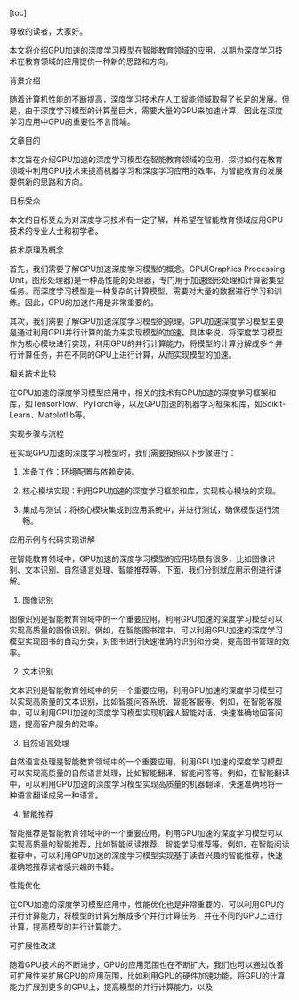 
[toc]                    
                
                
尊敬的读者，大家好。

本文将介绍GPU加速的深度学习模型在智能教育领域的应用，以期为深度学习技术在教育领域的应用提供一种新的思路和方向。

背景介绍

随着计算机性能的不断提高，深度学习技术在人工智能领域取得了长足的发展。但是，由于深度学习模型的计算量巨大，需要大量的GPU来加速计算，因此在深度学习应用中GPU的重要性不言而喻。

文章目的

本文旨在介绍GPU加速的深度学习模型在智能教育领域的应用，探讨如何在教育领域中利用GPU技术来提高机器学习和深度学习应用的效率，为智能教育的发展提供新的思路和方向。

目标受众

本文的目标受众为对深度学习技术有一定了解，并希望在智能教育领域应用GPU技术的专业人士和初学者。

技术原理及概念

首先，我们需要了解GPU加速深度学习模型的概念。GPU(Graphics Processing Unit，图形处理器)是一种高性能的处理器，专门用于加速图形处理和计算密集型任务。而深度学习模型是一种复杂的计算模型，需要对大量的数据进行学习和训练。因此，GPU的加速作用是非常重要的。

其次，我们需要了解GPU加速深度学习模型的原理。GPU加速深度学习模型主要是通过利用GPU并行计算的能力来实现模型的加速。具体来说，将深度学习模型作为核心模块进行实现，利用GPU的并行计算能力，将模型的计算分解成多个并行计算任务，并在不同的GPU上进行计算，从而实现模型的加速。

相关技术比较

在GPU加速的深度学习模型应用中，相关的技术有GPU加速的深度学习框架和库，如TensorFlow、PyTorch等，以及GPU加速的机器学习框架和库，如Scikit-Learn、Matplotlib等。

实现步骤与流程

在实现GPU加速的深度学习模型时，我们需要按照以下步骤进行：

1. 准备工作：环境配置与依赖安装。

2. 核心模块实现：利用GPU加速的深度学习框架和库，实现核心模块的实现。

3. 集成与测试：将核心模块集成到应用系统中，并进行测试，确保模型运行流畅。

应用示例与代码实现讲解

在智能教育领域中，GPU加速的深度学习模型的应用场景有很多，比如图像识别、文本识别、自然语言处理、智能推荐等。下面，我们分别就应用示例进行讲解。

1. 图像识别

图像识别是智能教育领域中的一个重要应用，利用GPU加速的深度学习模型可以实现高质量的图像识别。例如，在智能图书馆中，可以利用GPU加速的深度学习模型实现图书的自动分类，对图书进行快速准确的识别和分类，提高图书管理的效率。

2. 文本识别

文本识别是智能教育领域中的另一个重要应用，利用GPU加速的深度学习模型可以实现高质量的文本识别，比如智能问答系统、智能客服等。例如，在智能客服中，可以利用GPU加速的深度学习模型实现机器人智能对话，快速准确地回答问题，提高客户服务的效率。

3. 自然语言处理

自然语言处理是智能教育领域中的一个重要应用，利用GPU加速的深度学习模型可以实现高质量的自然语言处理，比如智能翻译、智能问答等。例如，在智能翻译中，可以利用GPU加速的深度学习模型实现高质量的机器翻译，快速准确地将一种语言翻译成另一种语言。

4. 智能推荐

智能推荐是智能教育领域中的一个重要应用，利用GPU加速的深度学习模型可以实现高质量的智能推荐，比如智能阅读推荐、智能学习推荐等。例如，在智能阅读推荐中，可以利用GPU加速的深度学习模型实现基于读者兴趣的智能推荐，快速准确地推荐读者感兴趣的书籍。

性能优化

在GPU加速的深度学习模型应用中，性能优化也是非常重要的，可以利用GPU的并行计算能力，将模型的计算分解成多个并行计算任务，并在不同的GPU上进行计算，提高模型的并行计算能力。

可扩展性改进

随着GPU技术的不断进步，GPU的应用范围也在不断扩大，我们也可以通过改善可扩展性来扩展GPU的应用范围，比如利用GPU的硬件加速功能，将GPU的计算能力扩展到更多的GPU上，提高模型的并行计算能力，以及

